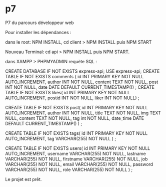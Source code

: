 # p7
P7 du parcours développeur web 

Pour installer les dépendances : 

dans le root: NPM INSTALL,
cd client > NPM INSTALL puis NPM START

Nouveau Terminal:
cd api > NPM INSTALL puis NPM START.

dans XAMPP > PHPMYADMIN requète SQL : 

CREATE DATABASE IF NOT EXISTS express-api;
USE express-api;
CREATE TABLE IF NOT EXISTS comments (
    id INT PRIMARY KEY NOT NULL AUTO_INCREMENT,
    author INT NOT NULL,
    content TEXT NOT NULL,
    post INT NOT NULL,
    date DATE DEFAULT CURRENT_TIMESTAMP())
   ;
CREATE TABLE IF NOT EXISTS likes(
    id INT PRIMARY KEY NOT NULL AUTO_INCREMENT,
    postid INT NOT NULL,
    liker INT NOT NULL)
    ;
    
CREATE TABLE IF NOT EXISTS post(
    id INT PRIMARY KEY NOT NULL AUTO_INCREMENT,
    author INT NOT NULL,
    title TEXT NOT NULL,
    img TEXT NULL,
    content TEXT NOT NULL,
    tag int NOT NULL,
   date_time DATE DEFAULT CURRENT_TIMESTAMP()
   )
 ;
    
 CREATE TABLE IF NOT EXISTS tags(
     id INT PRIMARY KEY NOT NULL AUTO_INCREMENT,
     tag VARCHAR(255) NOT NULL
 )
;
 
 CREATE TABLE IF NOT EXISTS users(
     id INT PRIMARY KEY NOT NULL AUTO_INCREMENT,
     username VARCHAR(255) NOT NULL,
      lastname VARCHAR(255) NOT NULL,
      firstname VARCHAR(255) NOT NULL,
      job VARCHAR(255) NOT NULL,
      email VARCHAR(255) NOT NULL,
      password VARCHAR(255) NOT NULL,
      role VARCHAR(255) NOT NULL
 )
 ;
 
 Le projet est prêt. 
